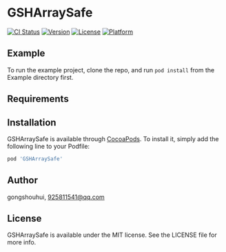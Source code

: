 # GSHArraySafe

[![CI Status](https://img.shields.io/travis/gongshouhui/GSHArraySafe.svg?style=flat)](https://travis-ci.org/gongshouhui/GSHArraySafe)
[![Version](https://img.shields.io/cocoapods/v/GSHArraySafe.svg?style=flat)](https://cocoapods.org/pods/GSHArraySafe)
[![License](https://img.shields.io/cocoapods/l/GSHArraySafe.svg?style=flat)](https://cocoapods.org/pods/GSHArraySafe)
[![Platform](https://img.shields.io/cocoapods/p/GSHArraySafe.svg?style=flat)](https://cocoapods.org/pods/GSHArraySafe)

## Example

To run the example project, clone the repo, and run `pod install` from the Example directory first.

## Requirements

## Installation

GSHArraySafe is available through [CocoaPods](https://cocoapods.org). To install
it, simply add the following line to your Podfile:

```ruby
pod 'GSHArraySafe'
```

## Author

gongshouhui, 925811541@qq.com

## License

GSHArraySafe is available under the MIT license. See the LICENSE file for more info.

